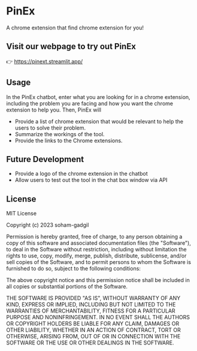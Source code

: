 # PinEx

A chrome extension that find chrome extension for you!

## Visit our webpage to try out PinEx

👉 https://pinext.streamlit.app/

## Usage
In the PinEx chatbot, enter what you are looking for in a chrome extension, including the problem you are facing and how you want the chrome extension to help you. Then, PinEx will  
- Provide a list of chrome extension that would be relevant to help the users to solve their problem.
- Summarize the workings of the tool.
- Provide the links to the Chrome extensions.

## Future Development
- Provide a logo of the chrome extension in the chatbot
- Allow users to test out the tool in the chat box window via API
  

## License

MIT License

Copyright (c) 2023 soham-gadgil

Permission is hereby granted, free of charge, to any person obtaining a copy
of this software and associated documentation files (the "Software"), to deal
in the Software without restriction, including without limitation the rights
to use, copy, modify, merge, publish, distribute, sublicense, and/or sell
copies of the Software, and to permit persons to whom the Software is
furnished to do so, subject to the following conditions:

The above copyright notice and this permission notice shall be included in all
copies or substantial portions of the Software.

THE SOFTWARE IS PROVIDED "AS IS", WITHOUT WARRANTY OF ANY KIND, EXPRESS OR
IMPLIED, INCLUDING BUT NOT LIMITED TO THE WARRANTIES OF MERCHANTABILITY,
FITNESS FOR A PARTICULAR PURPOSE AND NONINFRINGEMENT. IN NO EVENT SHALL THE
AUTHORS OR COPYRIGHT HOLDERS BE LIABLE FOR ANY CLAIM, DAMAGES OR OTHER
LIABILITY, WHETHER IN AN ACTION OF CONTRACT, TORT OR OTHERWISE, ARISING FROM,
OUT OF OR IN CONNECTION WITH THE SOFTWARE OR THE USE OR OTHER DEALINGS IN THE
SOFTWARE.
